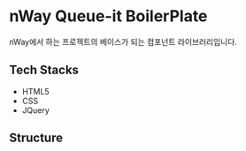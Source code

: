 # nWay Queue-it BoilerPlate

nWay에서 하는 프로젝트의 베이스가 되는 컴포넌트 라이브러리입니다.  

## Tech Stacks

- HTML5
- CSS
- JQuery

## Structure
